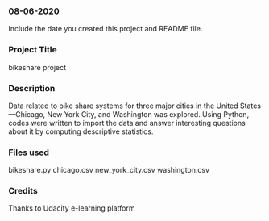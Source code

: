 ### 08-06-2020
Include the date you created this project and README file.

### Project Title
bikeshare project

### Description
Data related to bike share systems for three major cities in the United States—Chicago, New York City, and Washington was explored. Using Python, codes were written to import the data and answer interesting questions about it by computing descriptive statistics.

### Files used
bikeshare.py
chicago.csv
new_york_city.csv
washington.csv

### Credits
Thanks to Udacity e-learning platform
